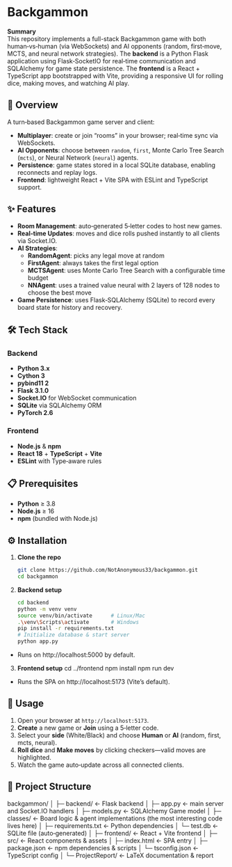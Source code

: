 # Backgammon

**Summary**  
This repository implements a full-stack Backgammon game with both human‑vs‑human (via WebSockets) and AI opponents (random, first‑move, MCTS, and neural network strategies). The **backend** is a Python Flask application using Flask‑SocketIO for real‑time communication and SQLAlchemy for game state persistence. The **frontend** is a React + TypeScript app bootstrapped with Vite, providing a responsive UI for rolling dice, making moves, and watching AI play.

## 📖 Overview  
A turn‑based Backgammon game server and client:  
- **Multiplayer**: create or join “rooms” in your browser; real‑time sync via WebSockets.  
- **AI Opponents**: choose between `random`, `first`, Monte Carlo Tree Search (`mcts`), or Neural Network (`neural`) agents.  
- **Persistence**: game states stored in a local SQLite database, enabling reconnects and replay logs.  
- **Frontend**: lightweight React + Vite SPA with ESLint and TypeScript support.

## ✨ Features  
- **Room Management**: auto‑generated 5‑letter codes to host new games.  
- **Real‑time Updates**: moves and dice rolls pushed instantly to all clients via Socket.IO.  
- **AI Strategies**:  
  - **RandomAgent**: picks any legal move at random  
  - **FirstAgent**: always takes the first legal option  
  - **MCTSAgent**: uses Monte Carlo Tree Search with a configurable time budget  
  - **NNAgent**: uses a trained value neural with 2 layers of 128 nodes to choose the best move
- **Game Persistence**: uses Flask‑SQLAlchemy (SQLite) to record every board state for history and recovery.

## 🛠 Tech Stack  
### Backend  
- **Python 3.x**  
- **Cython 3**
- **pybind11 2**
- **Flask 3.1.0** 
- **Socket.IO** for WebSocket communication  
- **SQLite** via SQLAlchemy ORM 
- **PyTorch 2.6**

### Frontend  
- **Node.js** & **npm**  
- **React 18** + **TypeScript** + **Vite**  
- **ESLint** with Type‑aware rules  

## 📋 Prerequisites  
- **Python** ≥ 3.8  
- **Node.js** ≥ 16  
- **npm** (bundled with Node.js)  

## ⚙️ Installation  

1. **Clone the repo**  
   ```bash
   git clone https://github.com/NotAnonymous33/backgammon.git
   cd backgammon

2. **Backend setup**
    ```bash
    cd backend
    python -m venv venv
    source venv/bin/activate      # Linux/Mac
    .\venv\Scripts\activate       # Windows
    pip install -r requirements.txt
    # Initialize database & start server
    python app.py
    ```
- Runs on http://localhost:5000 by default.

3. **Frontend setup**
    cd ../frontend
    npm install
    npm run dev

- Runs the SPA on http://localhost:5173 (Vite’s default).

## 🚀 Usage  

1. Open your browser at `http://localhost:5173`.  
2. **Create** a new game or **Join** using a 5‑letter code.  
3. Select your **side** (White/Black) and choose **Human** or **AI** (random, first, mcts, neural).  
4. **Roll dice** and **Make moves** by clicking checkers—valid moves are highlighted.  
5. Watch the game auto‑update across all connected clients.  

## 📂 Project Structure  
backgammon/ 
│ 
├─ backend/ ← Flask backend
│ ├─ app.py ← main server and Socket.IO handlers
│ ├─ models.py ← SQLAlchemy Game model
│ ├─ classes/ ← Board logic & agent implementations (the most interesting code lives here)
│ ├─ requirements.txt ← Python dependencies
│ └─ test.db ← SQLite file (auto‑generated)
│ ├─ frontend/ ← React + Vite frontend
│ ├─ src/ ← React components & assets
│ ├─ index.html ← SPA entry
│ ├─ package.json ← npm dependencies & scripts
│ └─ tsconfig.json ← TypeScript config
│ └─ ProjectReport/ ← LaTeX documentation & report
